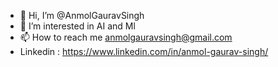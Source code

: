 - 👋 Hi, I’m @AnmolGauravSingh
- 👀 I’m interested in AI and Ml
- 📫 How to reach me anmolgauravsingh@gmail.com
- Linkedin : https://www.linkedin.com/in/anmol-gaurav-singh/

<!---
AnmolGauravSingh/AnmolGauravSingh is a ✨ special ✨ repository because its `README.md` (this file) appears on your GitHub profile.
You can click the Preview link to take a look at your changes.
--->
